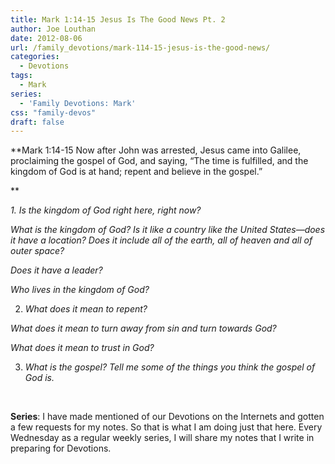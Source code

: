 ```yaml
---
title: Mark 1:14-15 Jesus Is The Good News Pt. 2
author: Joe Louthan
date: 2012-08-06
url: /family_devotions/mark-114-15-jesus-is-the-good-news/
categories:
  - Devotions
tags:
  - Mark
series:
  - 'Family Devotions: Mark'
css: "family-devos"
draft: false
---
```

**Mark 1:14-15 Now after John was arrested, Jesus came into Galilee, proclaiming the gospel of God, and saying, “The time is fulfilled, and the kingdom of God is at hand; repent and believe in the gospel.”
  
** 
  
_1. Is the kingdom of God right here, right now?_

_What is the kingdom of God? Is it like a country like the United States—does it have a location? Does it include all of the earth, all of heaven and all of outer space?_

_Does it have a leader?_

_Who lives in the kingdom of God?_

2. _What does it mean to repent?_

_What does it mean to turn away from sin and turn towards God?_

_What does it mean to trust in God?_

3. _What is the gospel? Tell me some of the things you think the gospel of God is._

&nbsp;

**Series**: I have made mentioned of our Devotions on the Internets and gotten a few requests for my notes. So that is what I am doing just that here. Every Wednesday as a regular weekly series, I will share my notes that I write in preparing for Devotions.

 [1]: https://i0.wp.com/theologic.us/wp-content/uploads/2012/08/feastofchristthekingpainting.jpg